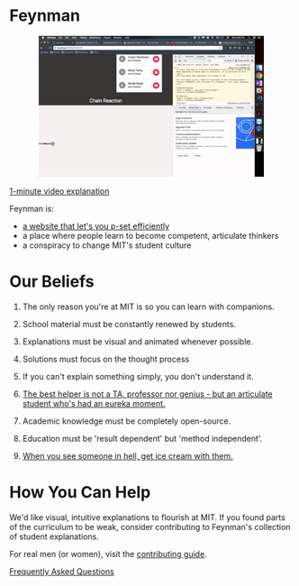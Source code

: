 # Feynman

<p align="center">
  <img src="demo.gif" style="max-height: 250px;" alt="Feynman Preview">
</p>

[1-minute video explanation](https://www.youtube.com/watch?v=zsbHQWGIQ9Q)

Feynman is: 
- [a website that let's you p-set efficiently](./doc/website_intro.md)
- a place where people learn to become competent, articulate thinkers  
- a conspiracy to change MIT's student culture

# Our Beliefs

1) The only reason you're at MIT is so you can learn with companions.  

2) School material must be constantly renewed by students.

3) Explanations must be visual and animated whenever possible.

4) Solutions must focus on the thought process 

5) If you can't explain something simply, you don't understand it.

6) [The best helper is not a TA, professor nor genius - but an articulate student who's had an eureka moment.](./doc/best_helper.md)

7) Academic knowledge must be completely open-source. 

8) Education must be 'result dependent' but 'method independent'. 

9) [When you see someone in hell, get ice cream with them.](./doc/never_abandon.md)

# How You Can Help 

We'd like visual, intuitive explanations to flourish at MIT. If you found parts of the curriculum to be weak, consider contributing to Feynman's collection of student explanations. 

For real men (or women), visit the [contributing guide](CONTRIBUTING.md). 

[Frequently Asked Questions](FAQ.md)
